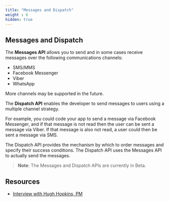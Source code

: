 ```yaml
---
title: "Messages and Dispatch"
weight : 6
hidden: true
---
```


## Messages and Dispatch

The **Messages API** allows you to send and in some cases receive messages over the following communications channels:

* SMS/MMS
* Facebook Messenger
* Viber
* WhatsApp

More channels may be supported in the future.

The **Dispatch API** enables the developer to send messages to users using a multiple channel strategy.

For example, you could code your app to send a message via Facebook Messenger, and if that message is not read then the user can be sent a message via Viber. If that message is also not read, a user could then be sent a message via SMS.

The Dispatch API provides the mechanism by which to order messages and specify their success conditions. The Dispatch API uses the Messages API to actually send the messages.


> **Note**: The Messages and Dispatch APIs are currently in Beta.

## Resources

* [Interview with Hugh Hopkins, PM](https://www.vonage.com/resources/articles/simplifying-messaging-introducing-nexmo-messages-api-dispatch-api-beta/)